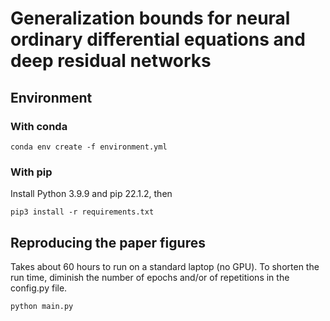 # Generalization bounds for neural ordinary differential equations and deep residual networks

## Environment

### With conda

```
conda env create -f environment.yml
```

### With pip

Install Python 3.9.9 and pip 22.1.2, then

```
pip3 install -r requirements.txt
```

## Reproducing the paper figures

Takes about 60 hours to run on a standard laptop (no GPU).
To shorten the run time, diminish the number of epochs and/or of repetitions in the config.py file.

```
python main.py
```
